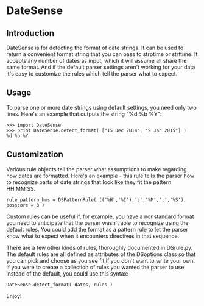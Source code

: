 # DateSense

## Introduction

DateSense is for detecting the format of date strings. It can be used to return a convenient format string that you can pass to strptime or strftime. It accepts any number of dates as input, which it will assume all share the same format. And if the default parser settings aren't working for your data it's easy to customize the rules which tell the parser what to expect.

## Usage

To parse one or more date strings using default settings, you need only two lines. Here's an example that outputs the string "%d %b %Y":

    >>> import DateSense
    >>> print DateSense.detect_format( ["15 Dec 2014", "9 Jan 2015"] )
    %d %b %Y

## Customization

Various rule objects tell the parser what assumptions to make regarding how dates are formatted. Here's an example - this rule tells the parser how to recognize parts of date strings that look like they fit the pattern HH:MM:SS.

    rule_pattern_hms = DSPatternRule( (('%H','%I'),':','%M',':','%S'), posscore = 3 )
    
Custom rules can be useful if, for example, you have a nonstandard format you need to anticipate that the parser wasn't able to recognize using the default rules. You could add the format as a pattern rule to let the parser know what to expect when it encounters directives in that sequence.
    
There are a few other kinds of rules, thoroughly documented in DSrule.py. The default rules are all defined as attributes of the DSoptions class so that you can pick and choose as you see fit if you don't want to write your own. If you were to create a collection of rules you wanted the parser to use instead of the default, you could use this syntax:

    DateSense.detect_format( dates, rules )

Enjoy!